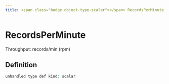 ```yaml
---
title: <span class="badge object-type-scalar"></span> RecordsPerMinute
---
```

# <span class="badge object-type-scalar"></span> RecordsPerMinute

Throughput: records/min (rpm)

## Definition

```php
unhandled type def kind: scalar
```
